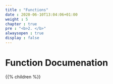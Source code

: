 ```yaml
---
title : "Functions"
date : 2020-06-10T13:04:06+01:00
weight : 5
chapter : true
pre : "<b>2. </b>"
alwaysopen : true
display : false
---
```


# Function Documenation


{{% children %}}
